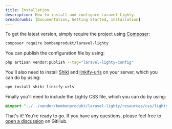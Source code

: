 ```yaml
---
title: Installation
description: How to install and configure Laravel Lighty.
breadcrumbs: [Documentation, Getting Started, Installation]
---
```


To get the latest version, simply require the project using
[Composer](https://getcomposer.org/):

```bash
composer require bombenprodukt/laravel-lighty
```

You can publish the configuration file by using:

```bash
php artisan vendor:publish --tag="laravel-lighty-config"
```

You'll also need to install [Shiki](https://shiki.matsu.io/) and
[linkify-urls](https://github.com/sindresorhus/linkify-urls) on your server,
which you can do by using:

```bash
npm install shiki linkify-urls
```

Finally you'll need to include the Lighty CSS file, which you can do by
using:

```css
@import "../../vendor/bombenprodukt/laravel-lighty/resources/css/lighty.css";
```

That's it! You're ready to go. If you have any questions, please feel free to
[open a discussion](https://github.com/faustbrian/laravel-lighty/discussions/new/choose)
on GitHub.
